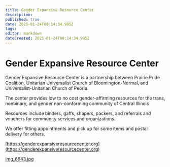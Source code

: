 ```yaml
---
title: Gender Expansive Resource Center
description: 
published: true
date: 2025-01-24T00:14:34.995Z
tags: 
editor: markdown
dateCreated: 2025-01-24T00:14:34.995Z
---
```


# Gender Expansive Resource Center
Gender Expansive Resource Center is a partnership between Prairie Pride Coalition, Unitarian Universalist Church of Bloomington-Normal, and Universalist-Unitarian Church of Peoria.

The center provides low to no cost gender-affirming resources for the trans, nonbinary, and gender non-conforming community of Central Illinois

Resources include binders, gaffs, shapers, packers, and referrals and vouchers for community services and organizations.

We offer fitting appointments and pick up for some items and postal delivery for others.

[https://genderexpansiveresourcecenter.org](https://genderexpansiveresourcecenter.org)

[img_6643.jpg](/docs/assets/img_6643.jpg)